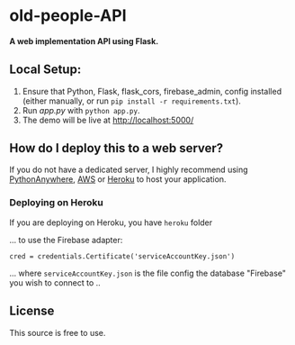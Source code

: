 # old-people-API

#### A web implementation API using Flask.

## Local Setup:
 1. Ensure that Python, Flask, flask_cors, firebase_admin, config installed (either manually, or run `pip install -r requirements.txt`).
 2. Run *app.py* with `python app.py`.
 3. The demo will be live at [http://localhost:5000/](http://localhost:5000/)

## How do I deploy this to a web server?
If you do not have a dedicated server, I highly recommend using [PythonAnywhere](https://www.pythonanywhere.com/), [AWS](https://aws.amazon.com/getting-started/projects/deploy-python-application/) or [Heroku](https://devcenter.heroku.com/articles/getting-started-with-python#introduction) to host your application.

### Deploying on Heroku
If you are deploying on Heroku, you have `heroku` folder

... to use the Firebase adapter:

```
cred = credentials.Certificate('serviceAccountKey.json')

```
... where `serviceAccountKey.json` is the file config the database "Firebase" you wish to connect to ..

## License
This source is free to use.
